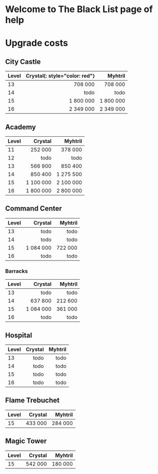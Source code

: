 # Welcome to The Black List page of help

# Upgrade costs

## City Castle

| Level | Crystal{: style="color: red"}   | Myhtril   | 
|:------|----------:|----------:|
| 13    | 708 000   | 708 000   |
| 14    | todo      | todo      |
| 15    | 1 800 000 | 1 800 000 |
| 16    | 2 349 000 | 2 349 000 |

## Academy

| Level | Crystal   | Myhtril   |
|:------|----------:|----------:|
| 11    | 252 000   | 378 000   | 
| 12    | todo      | todo      | 
| 13    | 566 900   | 850 400   | 
| 14    | 850 400   | 1 275 500 |  
| 15    | 1 100 000 | 2 100 000 | 
| 16    | 1 800 000 | 2 800 000 |  
   
## Command Center

| Level | Crystal   | Myhtril   |
|:------|----------:|----------:|
| 13    | todo      | todo    | 
| 14    | todo      | todo    |
| 15    | 1 084 000 | 722 000 |
| 16    | todo      | todo    |

### Barracks

| Level | Crystal   | Myhtril   |
|:------|----------:|----------:|
| 13    | todo      |   todo    | 
| 14    | 637 800   |   212 600 |
| 15    | 1 084 000 |   361 000 |
| 16    | todo      |   todo    |

## Hospital

| Level | Crystal   | Myhtril   |
|:------|----------:|----------:|
| 13 | todo | todo |
| 14 | todo | todo |
| 15 | todo | todo |
| 16 | todo | todo |

## Flame Trebuchet

| Level | Crystal   | Myhtril   |
|:------|----------:|----------:|
| 15 | 433 000 | 284 000 |

## Magic Tower

| Level | Crystal   | Myhtril   |
|:------|----------:|----------:|
| 15 | 542 000 | 180 000 |


